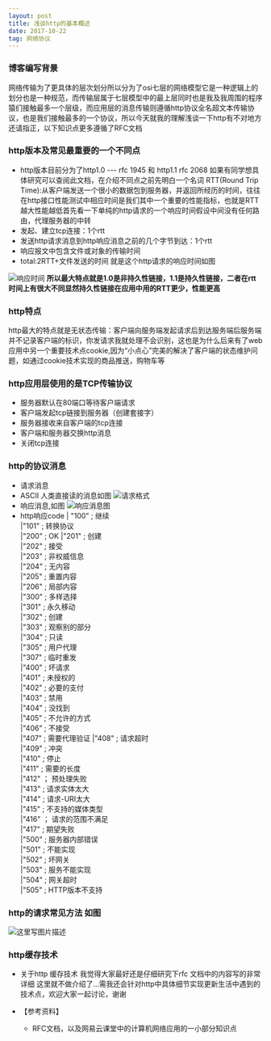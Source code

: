 ```yaml
---
layout: post
title: 浅谈http的基本概述 
date: 2017-10-22
tag: 网络协议
---
```




### 博客编写背景
网络传输为了更具体的层次划分所以分为了osi七层的网络模型它是一种逻辑上的划分也是一种规范，而传输层属于七层模型中的最上层同时也是我及我周围的程序猿们接触最多一个层级，而应用层的消息传输则遵循http协议全名超文本传输协议，也是我们接触最多的一个协议，所以今天就我的理解浅谈一下http有不对地方还请指正，以下知识点更多遵循了RFC文档 

### http版本及常见最重要的一个不同点
 - http版本目前分为了http1.0 --- rfc 1945  和 http1.1 rfc 2068 如果有同学想具体研究可以查阅此文档，在介绍不同点之前先明白一个名词
RTT(Round Trip Time):从客户端发送一个很小的数据包到服务器，并返回所经历的时间，往往在http接口性能测试中相应时间是我们其中一个重要的性能指标，也就是RTT越大性能越低首先看一下单纯的http请求的一个响应时间假设中间没有任何路由，代理服务器的中转
 - 发起、建立tcp连接：1个rtt
 - 发送http请求消息到http响应消息之前的几个字节到达：1个rtt
 - 响应报文中包含文件或对象的传输时间
 - total:2RTT+文件发送的时间    就是这个http请求的响应时间如图
		
![响应时间](http://img.blog.csdn.net/20171022182541283?watermark/2/text/aHR0cDovL2Jsb2cuY3Nkbi5uZXQvYTExZW5fMDM=/font/5a6L5L2T/fontsize/400/fill/I0JBQkFCMA==/dissolve/70/gravity/SouthEast)
**所以最大特点就是1.0是非持久性链接，1.1是持久性链接，二者在rtt时间上有很大不同显然持久性链接在应用中用的RTT更少，性能更高**

### http特点
http最大的特点就是无状态传输：客户端向服务端发起请求后到达服务端后服务端并不记录客户端的标识，你发请求我就处理不会识别，这也是为什么后来有了web应用中另一个重要技术点cookie,因为“小点心”完美的解决了客户端的状态维护问题，如通过cookie技术实现的商品推送，购物车等

### http应用层使用的是TCP传输协议
 - 服务器默认在80端口等待客户端请求
 - 客户端发起tcp链接到服务器（创建套接字）
 - 服务器接收来自客户端的tcp连接
 - 客户端和服务器交换http消息
 - 关闭tcp连接

### http的协议消息
 - 请求消息
 - ASCII 人类直接读的消息如图
![请求格式](http://img.blog.csdn.net/20171022182512641?watermark/2/text/aHR0cDovL2Jsb2cuY3Nkbi5uZXQvYTExZW5fMDM=/font/5a6L5L2T/fontsize/400/fill/I0JBQkFCMA==/dissolve/70/gravity/SouthEast)
 - 响应消息,如图
![响应消息图](http://img.blog.csdn.net/20171022152705713?watermark/2/text/aHR0cDovL2Jsb2cuY3Nkbi5uZXQvYTExZW5fMDM=/font/5a6L5L2T/fontsize/400/fill/I0JBQkFCMA==/dissolve/70/gravity/SouthEast) 
 - http响应code
  |      "100" ; 继续    
           |"101"   ; 转换协议     
           |"200"   ; OK
      |"201"   ; 创建         
        |"202"   ; 接受         
     |"203"   ; 非权威信息   
        |"204"   ;   无内容       
        |"205"   ;   重置内容      
        |"206"   ;    局部内容      
        |"300"   ;   多样选择      
        |"301"   ;   永久移动      
       |"302"   ;  创建          
        |"303"   ;   观察别的部分          
        |"304"   ;    只读                  
        |"305"   ;   用户代理              
        |"307"   ;     临时重发              
       |"400"   ;   坏请求                
        |"401"   ;   未授权的              
      |"402"   ;   必要的支付            
      |"403"   ;    禁用                  
      |"404"   ;    没找到                 
      |"405"   ;   不允许的方式          
      |"406"   ;   不接受                 
      |"407"   ;    需要代理验证
      |"408"   ;   请求超时              
      |"409"   ;    冲突                  
      |"410"   ;    停止                  
      |"411"   ;    需要的长度            
      |"412"   ；  预处理失败            
      |"413"   ;    请求实体太大      
      |"414"   ;    请求-URI太大      
      |"415"   ;  不支持的媒体类型   
      |"416"   ；  请求的范围不满足  
      |"417"   ;    期望失败           
      |"500"   ;     服务器内部错误       
      |"501"   ;     不能实现             
      |"502"   ;   坏网关               
      |"503"   ;     服务不能实现         
      |"504"   ;      网关超时             
   |"505"   ;      HTTP版本不支持
  
### http的请求常见方法 如图
![这里写图片描述](http://img.blog.csdn.net/20171022182225389?watermark/2/text/aHR0cDovL2Jsb2cuY3Nkbi5uZXQvYTExZW5fMDM=/font/5a6L5L2T/fontsize/400/fill/I0JBQkFCMA==/dissolve/70/gravity/SouthEast)

### http缓存技术
 - 关于http 缓存技术 我觉得大家最好还是仔细研究下rfc 文档中的内容写的非常详细 这里就不做介绍了…需我还会针对http中具体细节实现更新生活中遇到的技术点，欢迎大家一起讨论，谢谢

 - 【参考资料】
    - RFC文档，以及网易云课堂中的计算机网络应用的一小部分知识点
